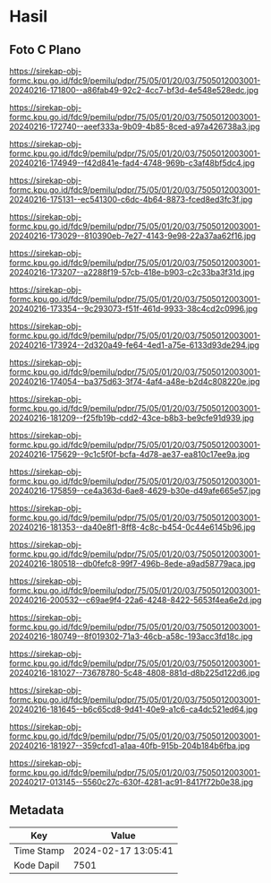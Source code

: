 # Hasil

## Foto C Plano

https://sirekap-obj-formc.kpu.go.id/fdc9/pemilu/pdpr/75/05/01/20/03/7505012003001-20240216-171800--a86fab49-92c2-4cc7-bf3d-4e548e528edc.jpg

https://sirekap-obj-formc.kpu.go.id/fdc9/pemilu/pdpr/75/05/01/20/03/7505012003001-20240216-172740--aeef333a-9b09-4b85-8ced-a97a426738a3.jpg

https://sirekap-obj-formc.kpu.go.id/fdc9/pemilu/pdpr/75/05/01/20/03/7505012003001-20240216-174949--f42d841e-fad4-4748-969b-c3af48bf5dc4.jpg

https://sirekap-obj-formc.kpu.go.id/fdc9/pemilu/pdpr/75/05/01/20/03/7505012003001-20240216-175131--ec541300-c6dc-4b64-8873-fced8ed3fc3f.jpg

https://sirekap-obj-formc.kpu.go.id/fdc9/pemilu/pdpr/75/05/01/20/03/7505012003001-20240216-173029--810390eb-7e27-4143-9e98-22a37aa62f16.jpg

https://sirekap-obj-formc.kpu.go.id/fdc9/pemilu/pdpr/75/05/01/20/03/7505012003001-20240216-173207--a2288f19-57cb-418e-b903-c2c33ba3f31d.jpg

https://sirekap-obj-formc.kpu.go.id/fdc9/pemilu/pdpr/75/05/01/20/03/7505012003001-20240216-173354--9c293073-f51f-461d-9933-38c4cd2c0996.jpg

https://sirekap-obj-formc.kpu.go.id/fdc9/pemilu/pdpr/75/05/01/20/03/7505012003001-20240216-173924--2d320a49-fe64-4ed1-a75e-6133d93de294.jpg

https://sirekap-obj-formc.kpu.go.id/fdc9/pemilu/pdpr/75/05/01/20/03/7505012003001-20240216-174054--ba375d63-3f74-4af4-a48e-b2d4c808220e.jpg

https://sirekap-obj-formc.kpu.go.id/fdc9/pemilu/pdpr/75/05/01/20/03/7505012003001-20240216-181209--f25fb19b-cdd2-43ce-b8b3-be9cfe91d939.jpg

https://sirekap-obj-formc.kpu.go.id/fdc9/pemilu/pdpr/75/05/01/20/03/7505012003001-20240216-175629--9c1c5f0f-bcfa-4d78-ae37-ea810c17ee9a.jpg

https://sirekap-obj-formc.kpu.go.id/fdc9/pemilu/pdpr/75/05/01/20/03/7505012003001-20240216-175859--ce4a363d-6ae8-4629-b30e-d49afe665e57.jpg

https://sirekap-obj-formc.kpu.go.id/fdc9/pemilu/pdpr/75/05/01/20/03/7505012003001-20240216-181353--da40e8f1-8ff8-4c8c-b454-0c44e6145b96.jpg

https://sirekap-obj-formc.kpu.go.id/fdc9/pemilu/pdpr/75/05/01/20/03/7505012003001-20240216-180518--db0fefc8-99f7-496b-8ede-a9ad58779aca.jpg

https://sirekap-obj-formc.kpu.go.id/fdc9/pemilu/pdpr/75/05/01/20/03/7505012003001-20240216-200532--c69ae9f4-22a6-4248-8422-5653f4ea6e2d.jpg

https://sirekap-obj-formc.kpu.go.id/fdc9/pemilu/pdpr/75/05/01/20/03/7505012003001-20240216-180749--8f019302-71a3-46cb-a58c-193acc3fd18c.jpg

https://sirekap-obj-formc.kpu.go.id/fdc9/pemilu/pdpr/75/05/01/20/03/7505012003001-20240216-181027--73678780-5c48-4808-881d-d8b225d122d6.jpg

https://sirekap-obj-formc.kpu.go.id/fdc9/pemilu/pdpr/75/05/01/20/03/7505012003001-20240216-181645--b6c65cd8-9d41-40e9-a1c6-ca4dc521ed64.jpg

https://sirekap-obj-formc.kpu.go.id/fdc9/pemilu/pdpr/75/05/01/20/03/7505012003001-20240216-181927--359cfcd1-a1aa-40fb-915b-204b184b6fba.jpg

https://sirekap-obj-formc.kpu.go.id/fdc9/pemilu/pdpr/75/05/01/20/03/7505012003001-20240217-013145--5560c27c-630f-4281-ac91-8417f72b0e38.jpg


## Metadata

| Key        | Value               |
| ---------- | ------------------- |
| Time Stamp | 2024-02-17 13:05:41 |
| Kode Dapil | 7501                |



